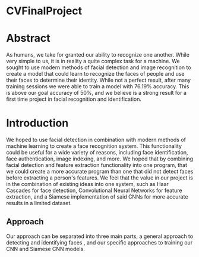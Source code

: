 # CVFinalProject

# Abstract
As humans, we take for granted our ability to recognize one another. While very simple to us, it is in reality a quite complex task for a machine. We sought to use modern methods of facial detection and image recognition to create a model that could learn to recognize the faces of people and use their faces to determine their identity. While not a perfect result, after many training sessions we were able to train a model with 76.19% accuracy. This is above our goal accuracy of 50%, and we believe is a strong result for a first time project in facial recognition and identification.

# Introduction
We hoped to use facial detection in combination with modern methods of machine learning to create a face recognition system. This functionality could be useful for a wide variety of reasons, including face identification, face authentication, image indexing, and more. We hoped that by combining facial detection and feature extraction functionality into one program, that we could create a more accurate program than one that did not detect faces before extracting a person's features. We feel that the value in our project is in the combination of existing ideas into one system, such as Haar Cascades for face detection, Convolutional Neural Networks for feature extraction, and a Siamese implementation of said CNNs for more accurate results in a limited dataset. 

## Approach
Our approach can be separated into three main parts, a general approach to detecting and identifying faces , and our specific approaches to training our CNN and Siamese CNN models.
